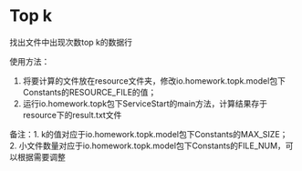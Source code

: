 # Top k

找出文件中出现次数top k的数据行

使用方法：

1. 将要计算的文件放在resource文件夹，修改io.homework.topk.model包下Constants的RESOURCE_FILE的值；
2. 运行io.homework.topk包下ServiceStart的main方法，计算结果存于resource下的result.txt文件

备注：1. k的值对应于io.homework.topk.model包下Constants的MAX_SIZE； 
     2. 小文件数量对应于io.homework.topk.model包下Constants的FILE_NUM，可以根据需要调整
